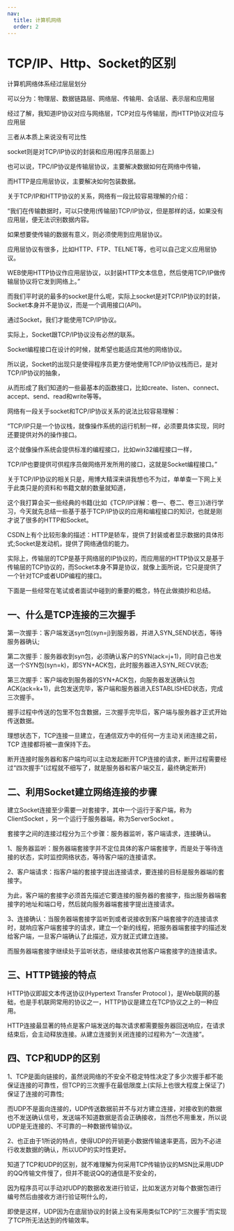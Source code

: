 ```yaml
---
nav:
  title: 计算机网络
  order: 2
---
```


# TCP/IP、Http、Socket的区别

计算机网络体系经过层层划分

可以分为：物理层、数据链路层、网络层、传输用、会话层、表示层和应用层

经过了解，我知道IP协议对应与网络层，TCP对应与传输层，而HTTP协议对应与应用层

三者从本质上来说没有可比性

socket则是对TCP/IP协议的封装和应用(程序员层面上)

也可以说，TPC/IP协议是传输层协议，主要解决数据如何在网络中传输，

而HTTP是应用层协议，主要解决如何包装数据。

关于TCP/IP和HTTP协议的关系，网络有一段比较容易理解的介绍：

“我们在传输数据时，可以只使用(传输层)TCP/IP协议，但是那样的话，如果没有应用层，便无法识别数据内容。

如果想要使传输的数据有意义，则必须使用到应用层协议。

应用层协议有很多，比如HTTP、FTP、TELNET等，也可以自己定义应用层协议。

WEB使用HTTP协议作应用层协议，以封装HTTP文本信息，然后使用TCP/IP做传输层协议将它发到网络上。”

而我们平时说的最多的socket是什么呢，实际上socket是对TCP/IP协议的封装，Socket本身并不是协议，而是一个调用接口(API)。

通过Socket，我们才能使用TCP/IP协议。

实际上，Socket跟TCP/IP协议没有必然的联系。

Socket编程接口在设计的时候，就希望也能适应其他的网络协议。

所以说，Socket的出现只是使得程序员更方便地使用TCP/IP协议栈而已，是对TCP/IP协议的抽象，

从而形成了我们知道的一些最基本的函数接口，比如create、listen、connect、accept、send、read和write等等。

网络有一段关于socket和TCP/IP协议关系的说法比较容易理解：

“TCP/IP只是一个协议栈，就像操作系统的运行机制一样，必须要具体实现，同时还要提供对外的操作接口。

这个就像操作系统会提供标准的编程接口，比如win32编程接口一样，

TCP/IP也要提供可供程序员做网络开发所用的接口，这就是Socket编程接口。”

关于TCP/IP协议的相关只是，用博大精深来讲我想也不为过，单单查一下网上关于此类只是的资料和书籍文献的数量就知道，

这个我打算会买一些经典的书籍(比如《TCP/IP详解：卷一、卷二、卷三》)进行学习，今天就先总结一些基于基于TCP/IP协议的应用和编程接口的知识，也就是刚才说了很多的HTTP和Socket。

CSDN上有个比较形象的描述：HTTP是轿车，提供了封装或者显示数据的具体形式;Socket是发动机，提供了网络通信的能力。

实际上，传输层的TCP是基于网络层的IP协议的，而应用层的HTTP协议又是基于传输层的TCP协议的，而Socket本身不算是协议，就像上面所说，它只是提供了一个针对TCP或者UDP编程的接口。

下面是一些经常在笔试或者面试中碰到的重要的概念，特在此做摘抄和总结。

## 一、什么是TCP连接的三次握手

第一次握手：客户端发送syn包(syn=j)到服务器，并进入SYN_SEND状态，等待服务器确认;

第二次握手：服务器收到syn包，必须确认客户的SYN(ack=j+1)，同时自己也发送一个SYN包(syn=k)，即SYN+ACK包，此时服务器进入SYN_RECV状态;

第三次握手：客户端收到服务器的SYN+ACK包，向服务器发送确认包ACK(ack=k+1)，此包发送完毕，客户端和服务器进入ESTABLISHED状态，完成三次握手。

握手过程中传送的包里不包含数据，三次握手完毕后，客户端与服务器才正式开始传送数据。

理想状态下，TCP连接一旦建立，在通信双方中的任何一方主动关闭连接之前，TCP 连接都将被一直保持下去。

断开连接时服务器和客户端均可以主动发起断开TCP连接的请求，断开过程需要经过“四次握手”(过程就不细写了，就是服务器和客户端交互，最终确定断开)

## 二、利用Socket建立网络连接的步骤

建立Socket连接至少需要一对套接字，其中一个运行于客户端，称为ClientSocket ，另一个运行于服务器端，称为ServerSocket 。

套接字之间的连接过程分为三个步骤：服务器监听，客户端请求，连接确认。

1、服务器监听：服务器端套接字并不定位具体的客户端套接字，而是处于等待连接的状态，实时监控网络状态，等待客户端的连接请求。

2、客户端请求：指客户端的套接字提出连接请求，要连接的目标是服务器端的套接字。

为此，客户端的套接字必须首先描述它要连接的服务器的套接字，指出服务器端套接字的地址和端口号，然后就向服务器端套接字提出连接请求。

3、连接确认：当服务器端套接字监听到或者说接收到客户端套接字的连接请求时，就响应客户端套接字的请求，建立一个新的线程，把服务器端套接字的描述发给客户端，一旦客户端确认了此描述，双方就正式建立连接。

而服务器端套接字继续处于监听状态，继续接收其他客户端套接字的连接请求。

## 三、HTTP链接的特点

HTTP协议即超文本传送协议(Hypertext Transfer Protocol )，是Web联网的基础，也是手机联网常用的协议之一，HTTP协议是建立在TCP协议之上的一种应用。

HTTP连接最显著的特点是客户端发送的每次请求都需要服务器回送响应，在请求结束后，会主动释放连接。从建立连接到关闭连接的过程称为“一次连接”。

## 四、TCP和UDP的区别

1、TCP是面向链接的，虽然说网络的不安全不稳定特性决定了多少次握手都不能保证连接的可靠性，但TCP的三次握手在最低限度上(实际上也很大程度上保证了)保证了连接的可靠性;

而UDP不是面向连接的，UDP传送数据前并不与对方建立连接，对接收到的数据也不发送确认信号，发送端不知道数据是否会正确接收，当然也不用重发，所以说UDP是无连接的、不可靠的一种数据传输协议。

2、也正由于1所说的特点，使得UDP的开销更小数据传输速率更高，因为不必进行收发数据的确认，所以UDP的实时性更好。

知道了TCP和UDP的区别，就不难理解为何采用TCP传输协议的MSN比采用UDP的QQ传输文件慢了，但并不能说QQ的通信是不安全的，

因为程序员可以手动对UDP的数据收发进行验证，比如发送方对每个数据包进行编号然后由接收方进行验证啊什么的，

即使是这样，UDP因为在底层协议的封装上没有采用类似TCP的“三次握手”而实现了TCP所无法达到的传输效率。
